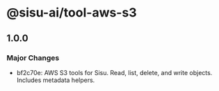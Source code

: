 # @sisu-ai/tool-aws-s3

## 1.0.0

### Major Changes

- bf2c70e: AWS S3 tools for Sisu. Read, list, delete, and write objects. Includes metadata helpers.
